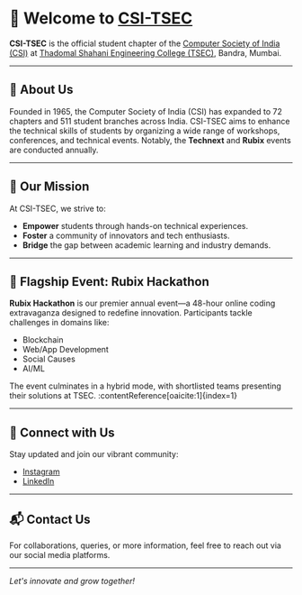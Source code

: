 # 👋 Welcome to [CSI-TSEC](https://csitsec.in/)

**CSI-TSEC** is the official student chapter of the [Computer Society of India (CSI)](https://www.csi-india.org/) at [Thadomal Shahani Engineering College (TSEC)](https://tsec.edu/), Bandra, Mumbai.

---

## 🚀 About Us

Founded in 1965, the Computer Society of India (CSI) has expanded to 72 chapters and 511 student branches across India. CSI-TSEC aims to enhance the technical skills of students by organizing a wide range of workshops, conferences, and technical events. Notably, the **Technext** and **Rubix** events are conducted annually. 

---

## 🎯 Our Mission

At CSI-TSEC, we strive to:

- **Empower** students through hands-on technical experiences.
- **Foster** a community of innovators and tech enthusiasts.
- **Bridge** the gap between academic learning and industry demands.

---

## 🌟 Flagship Event: Rubix Hackathon

**Rubix Hackathon** is our premier annual event—a 48-hour online coding extravaganza designed to redefine innovation. Participants tackle challenges in domains like:

- Blockchain
- Web/App Development
- Social Causes
- AI/ML

The event culminates in a hybrid mode, with shortlisted teams presenting their solutions at TSEC. :contentReference[oaicite:1]{index=1}

---

## 📱 Connect with Us

Stay updated and join our vibrant community:

- [Instagram](https://www.instagram.com/csi_tsec/)
- [LinkedIn](https://www.linkedin.com/company/csi-tsec/)

---

## 📬 Contact Us

For collaborations, queries, or more information, feel free to reach out via our social media platforms.

---

*Let's innovate and grow together!*
